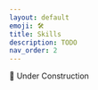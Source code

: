 ```yaml
---
layout: default
emoji: 🛠️
title: Skills
description: TODO
nav_order: 2
---
```


🚧 Under Construction
